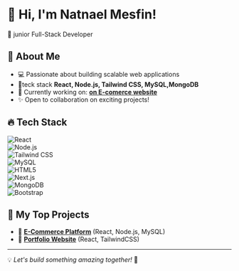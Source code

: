 # 👋 Hi, I'm Natnael Mesfin!
🚀 junior Full-Stack Developer   

## 🌟 About Me
- 💻 Passionate about building scalable web applications
- 🎯teck stack  **React, Node.js, Tailwind CSS, MySQL,MongoDB**
- 🔭 Currently working on: **[on E-comerce website ](https://github.com/your-username/project)**
- ✨ Open to collaboration on exciting projects!


## 🔥 Tech Stack

![React](https://img.shields.io/badge/-React-61DAFB?style=flat&logo=react&logoColor=white)  
![Node.js](https://img.shields.io/badge/-Node.js-339933?style=flat&logo=node.js&logoColor=white)  
![Tailwind CSS](https://img.shields.io/badge/-TailwindCSS-38B2AC?style=flat&logo=tailwind-css&logoColor=white)  
![MySQL](https://img.shields.io/badge/-MySQL-4479A1?style=flat&logo=mysql&logoColor=white)  
![HTML5](https://img.shields.io/badge/-HTML5-E34F26?style=flat&logo=html5&logoColor=white)  
![Next.js](https://img.shields.io/badge/-Next.js-000000?style=flat&logo=next.js&logoColor=white)  
![MongoDB](https://img.shields.io/badge/-MongoDB-47A248?style=flat&logo=mongodb&logoColor=white)  
![Bootstrap](https://img.shields.io/badge/-Bootstrap-563D7C?style=flat&logo=bootstrap&logoColor=white)

## 🚀 My Top Projects
- 🛒 **[E-Commerce Platform](https://github.com/your-username/ecommerce)** (React, Node.js, MySQL)  
- 💼 **[Portfolio Website](https://github.com/your-username/portfolio)** (React, TailwindCSS)  


---
💡 *Let's build something amazing together!* 🚀


